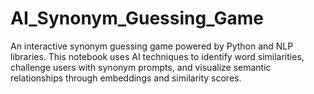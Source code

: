 # AI_Synonym_Guessing_Game
An interactive synonym guessing game powered by Python and NLP libraries. This notebook uses AI techniques to identify word similarities, challenge users with synonym prompts, and visualize semantic relationships through embeddings and similarity scores.
